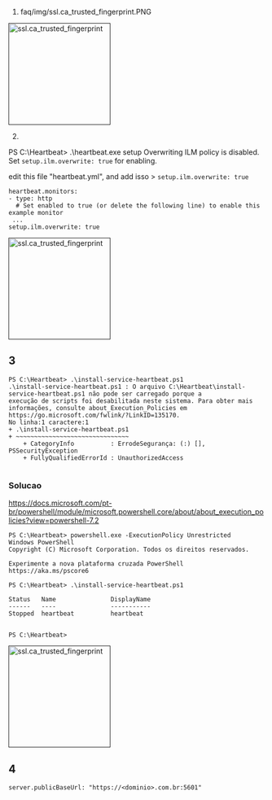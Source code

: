 

1. faq/img/ssl.ca_trusted_fingerprint.PNG
<p align="left">
  <a href="" rel="noopener">
 <img  height=200px src="https://github.com/lourranio/elastic-8/blob/118e9a73bb9fb1d9416af849952cc7f7e01ef84a/faq/img/ssl.ca_trusted_fingerprint.PNG" alt="ssl.ca_trusted_fingerprint"></a>
</p>

2. 
PS C:\Heartbeat> .\heartbeat.exe setup
Overwriting ILM policy is disabled. Set `setup.ilm.overwrite: true` for enabling.

edit this file "heartbeat.yml", and add isso > ```setup.ilm.overwrite: true```

```
heartbeat.monitors:
- type: http
  # Set enabled to true (or delete the following line) to enable this example monitor
 ...
setup.ilm.overwrite: true
```

<p align="left">
  <a href="" rel="noopener">
 <img  height=200px src="https://github.com/lourranio/elastic-8/blob/09d1ef90e2905c36193d6194c912137c742b266c/faq/img/problema-heartbeat.PNG" alt="ssl.ca_trusted_fingerprint"></a>
</p>


## 3

```
PS C:\Heartbeat> .\install-service-heartbeat.ps1
.\install-service-heartbeat.ps1 : O arquivo C:\Heartbeat\install-service-heartbeat.ps1 não pode ser carregado porque a
execução de scripts foi desabilitada neste sistema. Para obter mais informações, consulte about_Execution_Policies em
https://go.microsoft.com/fwlink/?LinkID=135170.
No linha:1 caractere:1
+ .\install-service-heartbeat.ps1
+ ~~~~~~~~~~~~~~~~~~~~~~~~~~~~~~~
    + CategoryInfo          : ErrodeSegurança: (:) [], PSSecurityException
    + FullyQualifiedErrorId : UnauthorizedAccess
 
```


### Solucao
https://docs.microsoft.com/pt-br/powershell/module/microsoft.powershell.core/about/about_execution_policies?view=powershell-7.2

```
PS C:\Heartbeat> powershell.exe -ExecutionPolicy Unrestricted
Windows PowerShell
Copyright (C) Microsoft Corporation. Todos os direitos reservados.

Experimente a nova plataforma cruzada PowerShell https://aka.ms/pscore6

PS C:\Heartbeat> .\install-service-heartbeat.ps1

Status   Name               DisplayName
------   ----               -----------
Stopped  heartbeat          heartbeat


PS C:\Heartbeat>
```

<p align="left">
  <a href="" rel="noopener">
 <img  height=200px src="https://github.com/lourranio/elastic-8/blob/19c0bc3de8e994bd63533b6fce7900ead6cc8932/faq/img/solucao.PNG" alt="ssl.ca_trusted_fingerprint"></a>
</p>


## 4

```server.publicBaseUrl: "https://<dominio>.com.br:5601"```
